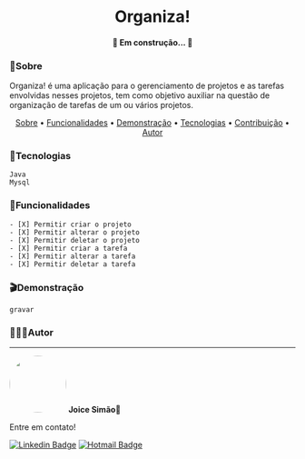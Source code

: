 <h1 align="center">
	Organiza!
</h1>
<h4 align="center"> 
	🚧  Em construção...  🚧
</h4>

### 📃Sobre 
Organiza! é uma aplicação para o gerenciamento de projetos e as tarefas envolvidas nesses projetos, tem como objetivo auxiliar na questão de organização de tarefas de um ou vários projetos.

<p align="center">
 <a href="#sobre">Sobre</a> •
 <a href="#funcionalidades">Funcionalidades</a> •
 <a href="#demonstração">Demonstração</a> • 
 <a href="#tecnologias">Tecnologias</a> • 
 <a href="#contribuicao">Contribuição</a> • 
 <a href="#autor">Autor</a>
</p>

### 🔧Tecnologias
	Java 
	Mysql
	
### 🔷Funcionalidades
	- [X] Permitir criar o projeto
	- [X] Permitir alterar o projeto
	- [X] Permitir deletar o projeto
	- [X] Permitir criar a tarefa
	- [X] Permitir alterar a tarefa
	- [X] Permitir deletar a tarefa

### 🎬Demonstração
	gravar
	
### 👩🏽‍💻Autor
---
<img style="border-radius: 50%;" src="https://i.imgur.com/n7iVrD1.png" width="100px;" alt=""/>
 <b>Joice Simão🌱</b>
<p>Entre em contato!</p>

[![Linkedin Badge](https://img.shields.io/badge/-Joice-blue?style=flat-square&logo=Linkedin&logoColor=white&link=https://www.linkedin.com/in/joice-sim%C3%A3o-leite-520496221/)](https://www.linkedin.com/in/joice-sim%C3%A3o-leite-520496221/)   [![Hotmail Badge](https://img.shields.io/badge/-joice.simao@hotmail.com-0078D4?style=flat-square&logo=microsoft-outlook&logoColor=white&link=mailto:joice.simao@hotmail.com)](mailto:joice.simao@hotmail.com)
